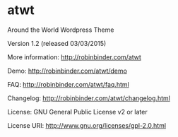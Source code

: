 atwt
====

Around the World Wordpress Theme

Version 1.2 (released 03/03/2015)

More information: http://robinbinder.com/atwt

Demo: http://robinbinder.com/atwt/demo

FAQ: http://robinbinder.com/atwt/faq.html

Changelog: http://robinbinder.com/atwt/changelog.html

License: GNU General Public License v2 or later

License URI: http://www.gnu.org/licenses/gpl-2.0.html